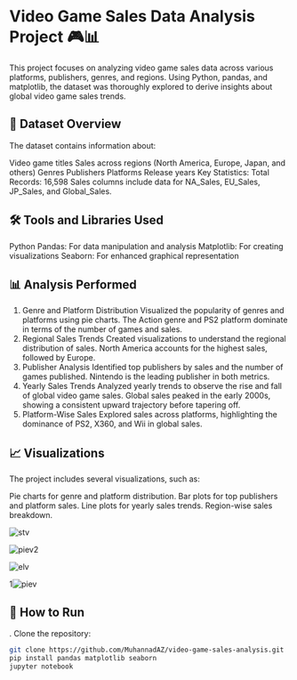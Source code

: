 # Video Game Sales Data Analysis Project 🎮📊
This project focuses on analyzing video game sales data across various platforms, publishers, genres, and regions. Using Python, pandas, and matplotlib, the dataset was thoroughly explored to derive insights about global video game sales trends.

## 📁 Dataset Overview
The dataset contains information about:

Video game titles
Sales across regions (North America, Europe, Japan, and others)
Genres
Publishers
Platforms
Release years
Key Statistics:
Total Records: 16,598
Sales columns include data for NA_Sales, EU_Sales, JP_Sales, and Global_Sales.

## 🛠️ Tools and Libraries Used
Python
Pandas: For data manipulation and analysis
Matplotlib: For creating visualizations
Seaborn: For enhanced graphical representation

## 📊 Analysis Performed
1. Genre and Platform Distribution
Visualized the popularity of genres and platforms using pie charts.
The Action genre and PS2 platform dominate in terms of the number of games and sales.
2. Regional Sales Trends
Created visualizations to understand the regional distribution of sales.
North America accounts for the highest sales, followed by Europe.
3. Publisher Analysis
Identified top publishers by sales and the number of games published.
Nintendo is the leading publisher in both metrics.
4. Yearly Sales Trends
Analyzed yearly trends to observe the rise and fall of global video game sales.
Global sales peaked in the early 2000s, showing a consistent upward trajectory before tapering off.
5. Platform-Wise Sales
Explored sales across platforms, highlighting the dominance of PS2, X360, and Wii in global sales.

## 📈 Visualizations
The project includes several visualizations, such as:

Pie charts for genre and platform distribution.
Bar plots for top publishers and platform sales.
Line plots for yearly sales trends.
Region-wise sales breakdown.

![stv](https://github.com/user-attachments/assets/dbb3d036-0221-48e0-8c12-e205abca08f1)

![piev2](https://github.com/user-attachments/assets/ed1e39de-cb99-4450-8f94-ca6df70594f4)

![elv](https://github.com/user-attachments/assets/fae85ae0-b7cc-481a-b5d7-26b54ab45b66)


1![piev](https://github.com/user-attachments/assets/edf233a5-b9ab-4338-aa67-4fc48df3919f)

## 🚀 How to Run


. Clone the repository:
   ```bash
   git clone https://github.com/MuhannadAZ/video-game-sales-analysis.git
   pip install pandas matplotlib seaborn
   jupyter notebook
